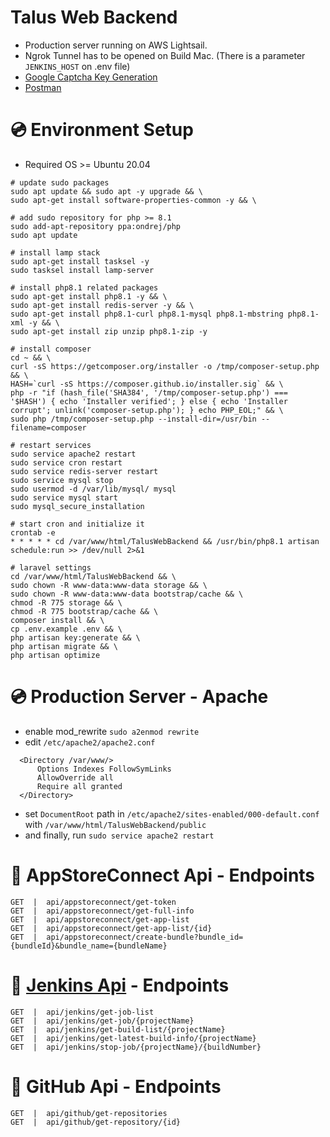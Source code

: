 # Talus Web Backend
- Production server running on AWS Lightsail.
- Ngrok Tunnel has to be opened on Build Mac. (There is a parameter ```JENKINS_HOST``` on .env file)
- [Google Captcha Key Generation](https://www.google.com/recaptcha/admin/create)
- [Postman](https://www.postman.com)

# 💿 Environment Setup
- Required OS >= Ubuntu 20.04
```
# update sudo packages
sudo apt update && sudo apt -y upgrade && \
sudo apt-get install software-properties-common -y && \

# add sudo repository for php >= 8.1
sudo add-apt-repository ppa:ondrej/php
sudo apt update

# install lamp stack
sudo apt-get install tasksel -y
sudo tasksel install lamp-server

# install php8.1 related packages
sudo apt-get install php8.1 -y && \
sudo apt-get install redis-server -y && \
sudo apt-get install php8.1-curl php8.1-mysql php8.1-mbstring php8.1-xml -y && \
sudo apt-get install zip unzip php8.1-zip -y

# install composer
cd ~ && \
curl -sS https://getcomposer.org/installer -o /tmp/composer-setup.php && \
HASH=`curl -sS https://composer.github.io/installer.sig` && \
php -r "if (hash_file('SHA384', '/tmp/composer-setup.php') === '$HASH') { echo 'Installer verified'; } else { echo 'Installer corrupt'; unlink('composer-setup.php'); } echo PHP_EOL;" && \
sudo php /tmp/composer-setup.php --install-dir=/usr/bin --filename=composer

# restart services
sudo service apache2 restart
sudo service cron restart
sudo service redis-server restart
sudo service mysql stop
sudo usermod -d /var/lib/mysql/ mysql
sudo service mysql start
sudo mysql_secure_installation

# start cron and initialize it
crontab -e
* * * * * cd /var/www/html/TalusWebBackend && /usr/bin/php8.1 artisan schedule:run >> /dev/null 2>&1

# laravel settings
cd /var/www/html/TalusWebBackend && \
sudo chown -R www-data:www-data storage && \
sudo chown -R www-data:www-data bootstrap/cache && \
chmod -R 775 storage && \
chmod -R 775 bootstrap/cache && \
composer install && \
cp .env.example .env && \
php artisan key:generate && \
php artisan migrate && \
php artisan optimize
```

# 💿 Production Server - Apache
- enable mod_rewrite ```sudo a2enmod rewrite```
- edit ```/etc/apache2/apache2.conf```
```
  <Directory /var/www/>
      Options Indexes FollowSymLinks
      AllowOverride all
      Require all granted
  </Directory>
```
- set ```DocumentRoot``` path in ```/etc/apache2/sites-enabled/000-default.conf``` with ```/var/www/html/TalusWebBackend/public```
- and finally, run ```sudo service apache2 restart```

# 🔑 AppStoreConnect Api - Endpoints
```
GET  |  api/appstoreconnect/get-token
GET  |  api/appstoreconnect/get-full-info
GET  |  api/appstoreconnect/get-app-list
GET  |  api/appstoreconnect/get-app-list/{id}
GET  |  api/appstoreconnect/create-bundle?bundle_id={bundleId}&bundle_name={bundleName}
```

# 🔑 [Jenkins Api](https://github.com/jenkinsci/pipeline-stage-view-plugin/tree/master/rest-api) - Endpoints
```
GET  |  api/jenkins/get-job-list
GET  |  api/jenkins/get-job/{projectName}
GET  |  api/jenkins/get-build-list/{projectName}
GET  |  api/jenkins/get-latest-build-info/{projectName}
GET  |  api/jenkins/stop-job/{projectName}/{buildNumber}
```

# 🔑 GitHub Api - Endpoints
```
GET  |  api/github/get-repositories
GET  |  api/github/get-repository/{id}
```
